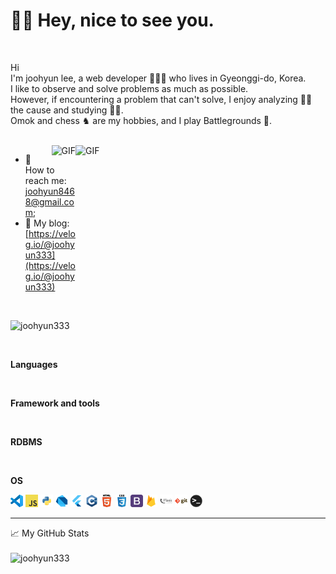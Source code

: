 <h1>👋🏻 Hey, nice to see you.</h1>
<br>

Hi <br>
I'm joohyun lee, a web developer 👨🏻‍💻 who lives in Gyeonggi-do, Korea. <br>
I like to observe and solve problems as much as possible. <br>
However, if encountering a problem that can't solve, I enjoy analyzing 🕵️‍♂️ the cause and studying 🧑‍💻.<br>
Omok and chess ♞ are my hobbies, and I play Battlegrounds 🔫. <br>

<br>


<!-- https://media.giphy.com/media/SWoSkN6DxTszqIKEqv/giphy.gif -->
<img align="right" height="250" width="400" alt="GIF" src="https://media.giphy.com/media/8K2zqekcOl4Fa/giphy-downsized-large.gif" />

<img align="right" alt="GIF" src="https://media.giphy.com/media/8K2zqekcOl4Fa/giphy-downsized-large.gif" />

 - 🔗 How to reach me: [joohyun8468@gmail.com](mailto:abhishekmaira1999@gmail.com);
 - 👥 My blog: [https://velog.io/@joohyun333](https://velog.io/@joohyun333)
 
 <br>

 <p align="left"> <img src="https://komarev.com/ghpvc/?username=joohyun333" alt="joohyun333" /> </p>
 
 </br>

**Languages**
<br>

<br>

**Framework and tools**
<br>

<br>

**RDBMS**
<br>

<br>

**OS**
<br>

<code><img height="20" src="https://raw.githubusercontent.com/github/explore/80688e429a7d4ef2fca1e82350fe8e3517d3494d/topics/visual-studio-code/visual-studio-code.png"></code>
<code><img height="20" src="https://raw.githubusercontent.com/github/explore/80688e429a7d4ef2fca1e82350fe8e3517d3494d/topics/javascript/javascript.png"></code>
<code><img height="20" src="https://raw.githubusercontent.com/github/explore/80688e429a7d4ef2fca1e82350fe8e3517d3494d/topics/python/python.png"></code>
<code><img height="20" src="https://raw.githubusercontent.com/github/explore/80688e429a7d4ef2fca1e82350fe8e3517d3494d/topics/dart/dart.png"></code>
<code><img height="20" src="https://raw.githubusercontent.com/github/explore/80688e429a7d4ef2fca1e82350fe8e3517d3494d/topics/flutter/flutter.png"></code>
<code><img height="20" src="https://raw.githubusercontent.com/github/explore/80688e429a7d4ef2fca1e82350fe8e3517d3494d/topics/cpp/cpp.png"></code>
<code><img height = "20" src = "https://raw.githubusercontent.com/github/explore/80688e429a7d4ef2fca1e82350fe8e3517d3494d/topics/html/html.png"></code>
<code><img height = "20" src = "https://raw.githubusercontent.com/github/explore/80688e429a7d4ef2fca1e82350fe8e3517d3494d/topics/css/css.png"></code>
<code><img height = "20" src = "https://raw.githubusercontent.com/github/explore/80688e429a7d4ef2fca1e82350fe8e3517d3494d/topics/bootstrap/bootstrap.png"></code>
<code><img height="20" src="https://raw.githubusercontent.com/github/explore/80688e429a7d4ef2fca1e82350fe8e3517d3494d/topics/firebase/firebase.png"></code>
<code><img height="20" src="https://raw.githubusercontent.com/github/explore/80688e429a7d4ef2fca1e82350fe8e3517d3494d/topics/flask/flask.png"></code>
<code><img height="20" src="https://raw.githubusercontent.com/github/explore/80688e429a7d4ef2fca1e82350fe8e3517d3494d/topics/git/git.png"></code>
<code><img height="20" src="https://raw.githubusercontent.com/github/explore/80688e429a7d4ef2fca1e82350fe8e3517d3494d/topics/terminal/terminal.png"></code>

<hr>

<summary>📈 My GitHub Stats</summary><br>
<img src="https://github-readme-stats.vercel.app/api?username=joohyun333&show_icons=true&theme=gotham" alt="joohyun333" />

</br>
</div>
